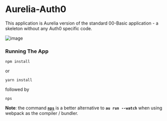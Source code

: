 # Aurelia-Auth0 
This application is Aurelia version of the standard 00-Basic application - a skeleton without any Auth0 specific code.

![image](https://user-images.githubusercontent.com/2712405/39785055-ae0835b2-52e8-11e8-9860-017c5bf0e9c2.png)

### Running The App

```
npm install
```

or 

```
yarn install
```

followed by 
```
nps
```


**Note**: the command **[`nps`](https://www.npmjs.com/package/nps)** is a better alternative to **`au run --watch`** when using webpack as the compiler / bundler.
